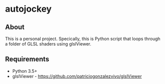 # autojockey

## About

This is a personal project. Specically, this is Python script that loops through a folder of GLSL shaders using glslViewer.

## Requirements

- Python 3.5+
- glslViewer - https://github.com/patriciogonzalezvivo/glslViewer

